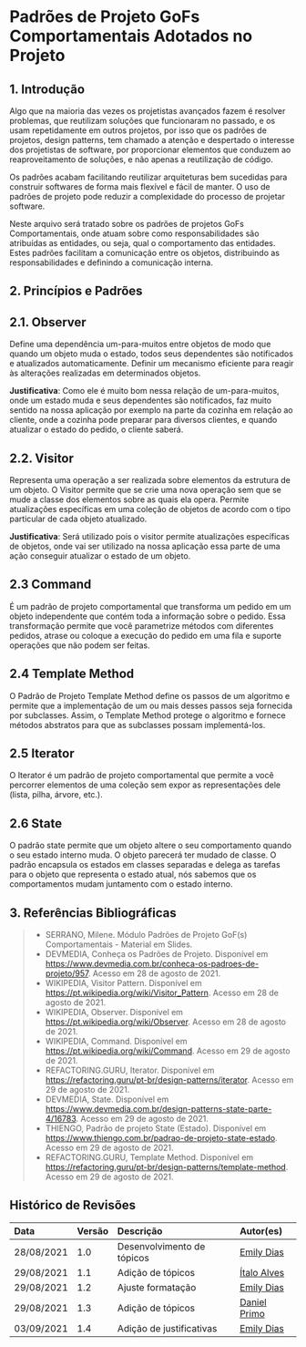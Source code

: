 # Padrões de Projeto GoFs Comportamentais Adotados no Projeto

## 1. Introdução

Algo que na maioria das vezes os projetistas avançados fazem é resolver problemas, que reutilizam soluções que funcionaram no passado, e os usam repetidamente em outros projetos, por isso que os padrões de projetos, design patterns, tem chamado a atenção e despertado o interesse dos projetistas de software, por proporcionar elementos que conduzem ao reaproveitamento de soluções, e não apenas a reutilização de código.

Os padrões acabam facilitando reutilizar arquiteturas bem sucedidas para construir softwares de forma mais flexível e fácil de manter. O uso de padrões de projeto pode reduzir a complexidade do processo de projetar software.

Neste arquivo será tratado sobre os padrões de projetos GoFs Comportamentais, onde atuam sobre como responsabilidades são atribuídas as entidades, ou seja, qual o comportamento das entidades. Estes padrões facilitam a comunicação entre os objetos, distribuindo as responsabilidades e definindo a comunicação interna.

## 2. Princípios e Padrões

## 2.1. Observer

Define uma dependência um-para-muitos entre objetos de modo que quando um objeto muda o estado, todos seus dependentes são notificados e atualizados automaticamente. Definir um mecanismo eficiente para reagir às alterações realizadas em determinados objetos.

**Justificativa**: Como ele é muito bom nessa relação de um-para-muitos, onde um estado muda e seus dependentes são notificados, faz muito sentido na nossa aplicação por exemplo na parte da cozinha em relação ao cliente, onde a cozinha pode preparar para diversos clientes, e quando atualizar o estado do pedido, o cliente saberá.

## 2.2. Visitor

Representa uma operação a ser realizada sobre elementos da estrutura de um objeto. O Visitor permite que se crie uma nova operação sem que se mude a classe dos elementos sobre as quais ela opera. Permite atualizações específicas em uma coleção de objetos de acordo com o tipo particular de cada objeto atualizado.

**Justificativa**: Será utilizado pois o visitor permite atualizações específicas de objetos, onde vai ser utilizado na nossa aplicação essa parte de uma ação conseguir atualizar o estado de um objeto.

## 2.3 Command

É um padrão de projeto comportamental que transforma um pedido em um objeto independente que contém toda a informação sobre o pedido. Essa transformação permite que você parametrize métodos com diferentes pedidos, atrase ou coloque a execução do pedido em uma fila e suporte operações que não podem ser feitas.

## 2.4 Template Method

O Padrão de Projeto Template Method define os passos de um algoritmo e permite que a implementação de um ou mais desses passos seja fornecida por subclasses. Assim, o Template Method protege o algoritmo e fornece métodos abstratos para que as subclasses possam implementá-los.

## 2.5 Iterator

O Iterator é um padrão de projeto comportamental que permite a você percorrer elementos de uma coleção sem expor as representações dele (lista, pilha, árvore, etc.).

## 2.6 State

O padrão state permite que um objeto altere o seu comportamento quando o seu estado interno muda. O objeto parecerá ter mudado de classe. O padrão encapsula os estados em classes separadas e delega as tarefas para o objeto que representa o estado atual, nós sabemos que os comportamentos mudam juntamento com o estado interno.

## 3. Referências Bibliográficas

> - SERRANO, Milene. Módulo Padrões de Projeto GoF(s) Comportamentais - Material em Slides.
> - DEVMEDIA, Conheça os Padrões de Projeto. Disponível em <https://www.devmedia.com.br/conheca-os-padroes-de-projeto/957>. Acesso em 28 de agosto de 2021.
> - WIKIPEDIA, Visitor Pattern. Disponível em <https://pt.wikipedia.org/wiki/Visitor_Pattern>. Acesso em 28 de agosto de 2021.
> - WIKIPEDIA, Observer. Disponível em <https://pt.wikipedia.org/wiki/Observer>. Acesso em 28 de agosto de 2021.
> - WIKIPEDIA, Command. Disponível em <https://pt.wikipedia.org/wiki/Command>. Acesso em 29 de agosto de 2021.
> - REFACTORING.GURU, Iterator. Disponível em <https://refactoring.guru/pt-br/design-patterns/iterator>. Acesso em 29 de agosto de 2021.
> - DEVMEDIA, State. Disponível em <https://www.devmedia.com.br/design-patterns-state-parte-4/16783>. Acesso em 29 de agosto de 2021.
> - THIENGO, Padrão de projeto State (Estado). Disponível em <https://www.thiengo.com.br/padrao-de-projeto-state-estado>. Acesso em 29 de agosto de 2021.
> - REFACTORING.GURU, Template Method. Disponível em <https://refactoring.guru/pt-br/design-patterns/template-method>. Acesso em 29 de agosto de 2021.

## Histórico de Revisões

| Data       | Versão | Descrição                  | Autor(es)                                        |
| :--------- | :----- | :------------------------- | :----------------------------------------------- |
| 28/08/2021 | 1.0    | Desenvolvimento de tópicos | [Emily Dias](https://github.com/emysdias)        |
| 29/08/2021 | 1.1    | Adição de tópicos          | [Ítalo Alves](https://github.com/alvesitalo)     |
| 29/08/2021 | 1.2    | Ajuste formatação          | [Emily Dias](https://github.com/emysdias)        |
| 29/08/2021 | 1.3    | Adição de tópicos          | [Daniel Primo](https://github.com/danieldagerom) |
| 03/09/2021 | 1.4    | Adição de justificativas   | [Emily Dias](https://github.com/emysdias)        |

